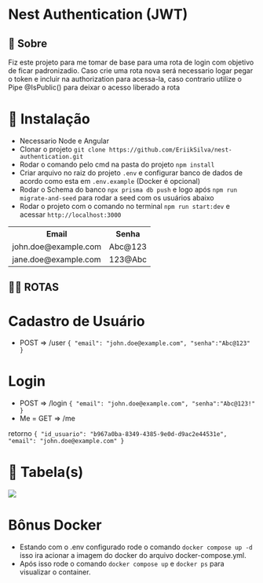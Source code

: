 # Nest Authentication (JWT)


## 📰 Sobre
Fiz este projeto para me tomar de base para uma rota de login com objetivo de ficar padronizadio. Caso crie uma rota nova será necessario logar pegar o token e incluir na authorization para acessa-la, caso contrario utilize o Pipe @IsPublic() para deixar o acesso liberado a rota


# 💾 Instalação
- Necessario Node e Angular
- Clonar o projeto ```git clone https://github.com/EriikSilva/nest-authentication.git```
- Rodar o comando pelo cmd na pasta do projeto ```npm install```
- Criar arquivo no raiz do projeto ```.env``` e configurar banco de dados de acordo como esta em ```.env.example``` (Docker é opcional) 
- Rodar o Schema do banco ```npx prisma db push``` e logo após ```npm run migrate-and-seed``` para rodar a seed com os usuários abaixo
- Rodar o projeto com o comando no terminal ```npm run start:dev``` e acessar ```http://localhost:3000```


<table>
        <tr>
            <th>Email</th>
            <th>Senha</th>
        </tr>
        <tr>
            <td>john.doe@example.com</td>
            <td>Abc@123</td>
        </tr>
        <tr>
            <td>jane.doe@example.com</td>
            <td>123@Abc</td>
        </tr>
    </table>

## 🐱‍👤 ROTAS
# Cadastro de Usuário
- POST => /user
`
{
    "email": "john.doe@example.com",
    "senha":"Abc@123"
}
`

# Login
- POST => /login
`
{
    "email": "john.doe@example.com",
    "senha":"Abc@123!"
}
`
- Me
= GET => /me

retorno `{
    "id_usuario": "b967a0ba-8349-4385-9e0d-d9ac2e44531e",
    "email": "john.doe@example.com"
}`

# 📃 Tabela(s)
<img src="https://github.com/EriikSilva/nest-authentication/assets/61124602/2a4a2aa2-780f-4724-9c2f-b481f0ca1787" />

# Bônus Docker 
- Estando com o .env configurado rode o comando ```docker compose up -d``` isso ira acionar a imagem do docker do arquivo docker-compose.yml.
- Após isso rode o comando ```docker compose up``` e ```docker ps``` para visualizar o container.
